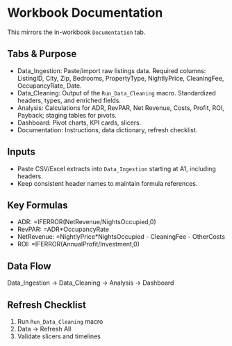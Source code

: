 # Workbook Documentation

This mirrors the in-workbook `Documentation` tab.

## Tabs & Purpose
- Data_Ingestion: Paste/import raw listings data. Required columns: ListingID, City, Zip, Bedrooms, PropertyType, NightlyPrice, CleaningFee, OccupancyRate, Date.
- Data_Cleaning: Output of the `Run_Data_Cleaning` macro. Standardized headers, types, and enriched fields.
- Analysis: Calculations for ADR, RevPAR, Net Revenue, Costs, Profit, ROI, Payback; staging tables for pivots.
- Dashboard: Pivot charts, KPI cards, slicers.
- Documentation: Instructions, data dictionary, refresh checklist.

## Inputs
- Paste CSV/Excel extracts into `Data_Ingestion` starting at A1, including headers.
- Keep consistent header names to maintain formula references.

## Key Formulas
- ADR: =IFERROR(NetRevenue/NightsOccupied,0)
- RevPAR: =ADR*OccupancyRate
- NetRevenue: =NightlyPrice*NightsOccupied - CleaningFee - OtherCosts
- ROI: =IFERROR(AnnualProfit/Investment,0)

## Data Flow
Data_Ingestion → Data_Cleaning → Analysis → Dashboard

## Refresh Checklist
1) Run `Run_Data_Cleaning` macro  
2) Data → Refresh All  
3) Validate slicers and timelines  
